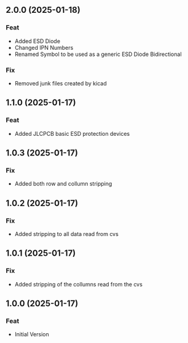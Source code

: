 ## 2.0.0 (2025-01-18)

### Feat

- Added ESD Diode
- Changed IPN Numbers
- Renamed Symbol to be used as a generic ESD Diode Bidirectional

### Fix

- Removed junk files created by kicad

## 1.1.0 (2025-01-17)

### Feat

- Added JLCPCB basic ESD protection devices

## 1.0.3 (2025-01-17)

### Fix

- Added  both row and collumn stripping

## 1.0.2 (2025-01-17)

### Fix

- Added stripping to all data read from cvs

## 1.0.1 (2025-01-17)

### Fix

- Added stripping of the collumns read from the cvs

## 1.0.0 (2025-01-17)

### Feat

- Initial Version
